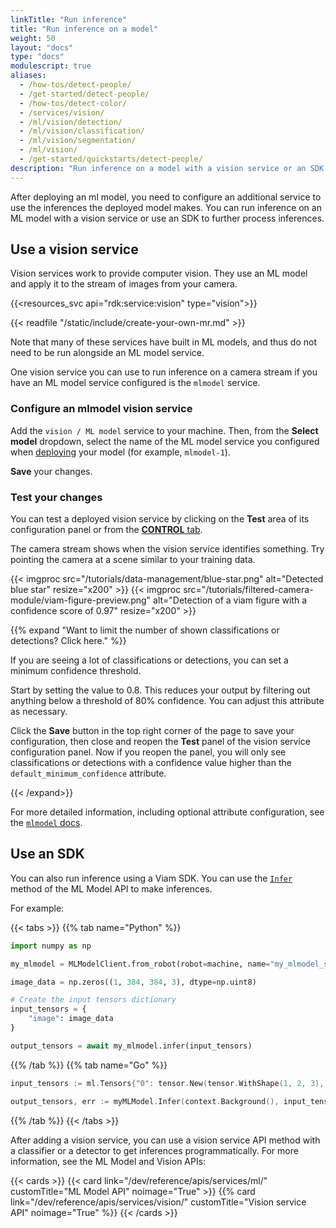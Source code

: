 ```yaml
---
linkTitle: "Run inference"
title: "Run inference on a model"
weight: 50
layout: "docs"
type: "docs"
modulescript: true
aliases:
  - /how-tos/detect-people/
  - /get-started/detect-people/
  - /how-tos/detect-color/
  - /services/vision/
  - /ml/vision/detection/
  - /ml/vision/classification/
  - /ml/vision/segmentation/
  - /ml/vision/
  - /get-started/quickstarts/detect-people/
description: "Run inference on a model with a vision service or an SDK."
---
```


After deploying an ml model, you need to configure an additional service to use the inferences the deployed model makes.
You can run inference on an ML model with a vision service or use an SDK to further process inferences.

## Use a vision service

Vision services work to provide computer vision.
They use an ML model and apply it to the stream of images from your camera.

{{<resources_svc api="rdk:service:vision" type="vision">}}

{{< readfile "/static/include/create-your-own-mr.md" >}}

Note that many of these services have built in ML models, and thus do not need to be run alongside an ML model service.

One vision service you can use to run inference on a camera stream if you have an ML model service configured is the `mlmodel` service.

### Configure an mlmodel vision service

Add the `vision / ML model` service to your machine.
Then, from the **Select model** dropdown, select the name of the ML model service you configured when [deploying](/data-ai/ai/deploy/) your model (for example, `mlmodel-1`).

**Save** your changes.

### Test your changes

You can test a deployed vision service by clicking on the **Test** area of its configuration panel or from the [**CONTROL** tab](/manage/troubleshoot/teleoperate/default-interface/#viam-app).

The camera stream shows when the vision service identifies something.
Try pointing the camera at a scene similar to your training data.

{{< imgproc src="/tutorials/data-management/blue-star.png" alt="Detected blue star" resize="x200" >}}
{{< imgproc src="/tutorials/filtered-camera-module/viam-figure-preview.png" alt="Detection of a viam figure with a confidence score of 0.97" resize="x200" >}}

{{% expand "Want to limit the number of shown classifications or detections? Click here." %}}

If you are seeing a lot of classifications or detections, you can set a minimum confidence threshold.

Start by setting the value to 0.8.
This reduces your output by filtering out anything below a threshold of 80% confidence.
You can adjust this attribute as necessary.

Click the **Save** button in the top right corner of the page to save your configuration, then close and reopen the **Test** panel of the vision service configuration panel.
Now if you reopen the panel, you will only see classifications or detections with a confidence value higher than the `default_minimum_confidence` attribute.

{{< /expand>}}

For more detailed information, including optional attribute configuration, see the [`mlmodel` docs](/operate/reference/services/vision/mlmodel/).

## Use an SDK

You can also run inference using a Viam SDK.
You can use the [`Infer`](/dev/reference/apis/services/ml/#infer)
method of the ML Model API to make inferences.

For example:

{{< tabs >}}
{{% tab name="Python" %}}

```python {class="line-numbers linkable-line-numbers"}
import numpy as np

my_mlmodel = MLModelClient.from_robot(robot=machine, name="my_mlmodel_service")

image_data = np.zeros((1, 384, 384, 3), dtype=np.uint8)

# Create the input tensors dictionary
input_tensors = {
    "image": image_data
}

output_tensors = await my_mlmodel.infer(input_tensors)
```

{{% /tab %}}
{{% tab name="Go" %}}

```go {class="line-numbers linkable-line-numbers"}
input_tensors := ml.Tensors{"0": tensor.New(tensor.WithShape(1, 2, 3), tensor.WithBacking([]int{1, 2, 3, 4, 5, 6}))}

output_tensors, err := myMLModel.Infer(context.Background(), input_tensors)
```

{{% /tab %}}
{{< /tabs >}}

After adding a vision service, you can use a vision service API method with a classifier or a detector to get inferences programmatically.
For more information, see the ML Model and Vision APIs:

{{< cards >}}
{{< card link="/dev/reference/apis/services/ml/" customTitle="ML Model API" noimage="True" >}}
{{% card link="/dev/reference/apis/services/vision/" customTitle="Vision service API" noimage="True" %}}
{{< /cards >}}
